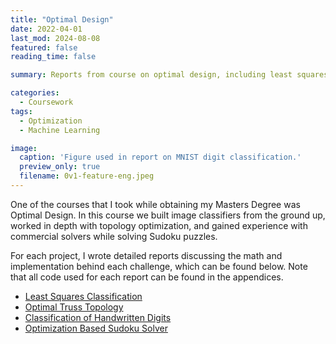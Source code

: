 ```yaml
---
title: "Optimal Design"
date: 2022-04-01
last_mod: 2024-08-08
featured: false
reading_time: false

summary: Reports from course on optimal design, including least squares classification, optimal topology, support vector machines, and an optimization-based Sudoku solver.

categories:
  - Coursework
tags:
  - Optimization
  - Machine Learning

image:
  caption: 'Figure used in report on MNIST digit classification.'
  preview_only: true
  filename: 0v1-feature-eng.jpeg
---
```


One of the courses that I took while obtaining my Masters Degree was Optimal Design. In this course we built image classifiers from the ground up, worked in depth with topology optimization, and gained experience with commercial solvers while solving Sudoku puzzles. 

For each project, I wrote detailed reports discussing the math and implementation behind each challenge, which can be found below. Note that all code used for each report can be found in the appendices.
- <a href="uploads/JacobHaimes_LSML_OptDes.pdf" target="_blank" rel="noreferrer noopener">Least Squares Classification</a>
- <a href="uploads/JacobHaimes_Truss_OptDes.pdf" target="_blank" rel="noreferrer noopener">Optimal Truss Topology</a>
- <a href="uploads/JacobHaimes_Classification_OptDes.pdf" target="_blank" rel="noreferrer noopener">Classification of Handwritten Digits</a>
- <a href="uploads/JacobHaimes_Sudoku_OptDes.pdf" target="_blank" rel="noreferrer noopener">Optimization Based Sudoku Solver</a>
